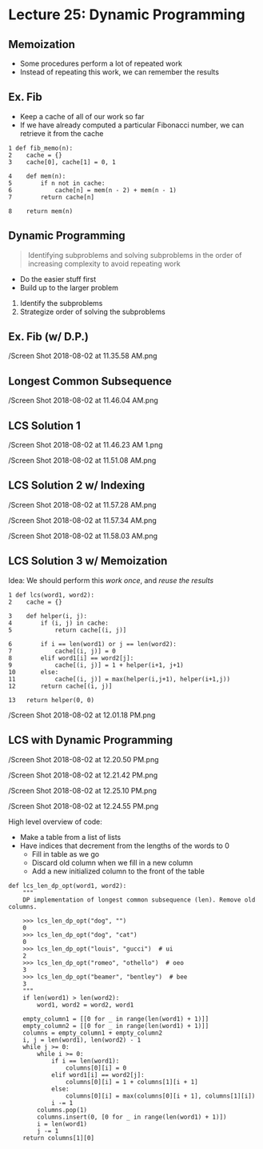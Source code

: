 # Lecture 25: Dynamic Programming

## Memoization

- Some procedures perform a lot of repeated work
- Instead of repeating this work, we can remember the results

## Ex. Fib

- Keep a cache of all of our work so far
- If we have already computed a particular Fibonacci number, we can retrieve it from the cache

```
1 def fib_memo(n):
2	 cache = {}
3	 cache[0], cache[1] = 0, 1

4	 def mem(n):
5		 if n not in cache:
6			 cache[n] = mem(n - 2) + mem(n - 1)
7		 return cache[n]

8	 return mem(n)
```

## Dynamic Programming

> Identifying subproblems and solving subproblems in the order of increasing complexity to avoid repeating work

- Do the easier stuff first
- Build up to the larger problem

1. Identify the subproblems
2. Strategize order of solving the subproblems

## Ex. Fib (w/ D.P.)

/Screen Shot 2018-08-02 at 11.35.58 AM.png

## Longest Common Subsequence

/Screen Shot 2018-08-02 at 11.46.04 AM.png

## LCS Solution 1

/Screen Shot 2018-08-02 at 11.46.23 AM 1.png

/Screen Shot 2018-08-02 at 11.51.08 AM.png

## LCS Solution 2 w/ Indexing

/Screen Shot 2018-08-02 at 11.57.28 AM.png

/Screen Shot 2018-08-02 at 11.57.34 AM.png

/Screen Shot 2018-08-02 at 11.58.03 AM.png

## LCS Solution 3 w/ Memoization

Idea: We should perform this *work once*, and *reuse the results*

```
1 def lcs(word1, word2):
2	 cache = {}

3	 def helper(i, j):
4		 if (i, j) in cache:
5			 return cache[(i, j)]

6		 if i == len(word1) or j == len(word2):
7			 cache[(i, j)] = 0
8		 elif word1[i] == word2[j]:
9	 		 cache[(i, j)] = 1 + helper(i+1, j+1)
10		 else:
11			 cache[(i, j)] = max(helper(i,j+1), helper(i+1,j))
12		 return cache[(i, j)]

13	 return helper(0, 0)
```

/Screen Shot 2018-08-02 at 12.01.18 PM.png

## LCS with Dynamic Programming

/Screen Shot 2018-08-02 at 12.20.50 PM.png

/Screen Shot 2018-08-02 at 12.21.42 PM.png

/Screen Shot 2018-08-02 at 12.25.10 PM.png

/Screen Shot 2018-08-02 at 12.24.55 PM.png

High level overview of code:

- Make a table from a list of lists
- Have indices that decrement from the lengths of the words to 0
    - Fill in table as we go
    - Discard old column when we fill in a new column
    - Add a new initialized column to the front of the table


```
def lcs_len_dp_opt(word1, word2):
    """
    DP implementation of longest common subsequence (len). Remove old columns.

    >>> lcs_len_dp_opt("dog", "")
    0
    >>> lcs_len_dp_opt("dog", "cat")
    0
    >>> lcs_len_dp_opt("louis", "gucci")  # ui
    2
    >>> lcs_len_dp_opt("romeo", "othello")  # oeo
    3
    >>> lcs_len_dp_opt("beamer", "bentley")  # bee
    3
    """
    if len(word1) > len(word2):
        word1, word2 = word2, word1

    empty_column1 = [[0 for _ in range(len(word1) + 1)]]
    empty_column2 = [[0 for _ in range(len(word1) + 1)]]
    columns = empty_column1 + empty_column2
    i, j = len(word1), len(word2) - 1
    while j >= 0:
        while i >= 0:
            if i == len(word1):
                columns[0][i] = 0
            elif word1[i] == word2[j]:
                columns[0][i] = 1 + columns[1][i + 1]
            else:
                columns[0][i] = max(columns[0][i + 1], columns[1][i])
            i -= 1
        columns.pop(1)
        columns.insert(0, [0 for _ in range(len(word1) + 1)])
        i = len(word1)
        j -= 1
    return columns[1][0]
```